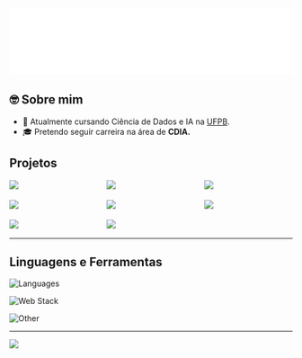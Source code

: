 <div>
	<br>
		<img src="readme.svg" width="800" height="120">
	<br>
</div>

<h2> 🤓 Sobre mim </h2>

- 🤖 Atualmente cursando Ciência de Dados e IA na [UFPB](http://ci.ufpb.br/).
- 🎓 Pretendo seguir carreira na área de <b>CDIA.</b>

<h2>Projetos</h2>
<div style="display: grid; grid-template-columns: repeat(3, minmax(0, 1fr)); gap: 1rem;">
    <a href = "https://github.com/erlonL/summaraizer">
        <img src="https://github-readme-stats.vercel.app/api/pin/?username=erlonl&repo=summaraizer" width=300>
    </a>
    <a href="https://github.com/erlonL/ProjetoCUCA">
        <img src="https://github-readme-stats.vercel.app/api/pin/?username=erlonl&repo=ProjetoCUCA" width=300>
    </a>
    <a href="https://github.com/erlonL/Projeto-ICD">
        <img src="https://github-readme-stats.vercel.app/api/pin/?username=erlonl&repo=Projeto-ICD" width=300>
    </a>
    <a href = "https://github.com/erlonL/SessaodaTarde">
        <img src="https://github-readme-stats.vercel.app/api/pin/?username=erlonl&repo=SessaodaTarde" width=300>
    </a>
    <a href = "https://github.com/erlonL/BranchNBound">
        <img src="https://github-readme-stats.vercel.app/api/pin/?username=erlonl&repo=BranchNBound" width=300>
    </a>
    <a href = "https://github.com/erlonL/ProjetoBD-I">
        <img src="https://github-readme-stats.vercel.app/api/pin/?username=erlonl&repo=ProjetoBD-I" width=300>
    </a>
    <a href = "https://github.com/mariabandeira/Projeto_Final_IIA">
        <img src="https://github-readme-stats.vercel.app/api/pin/?username=mariabandeira&repo=Projeto_Final_IIA" width=300>
    </a>
    <a href = "https://github.com/erlonL/testes-inferencia">
        <img src="https://github-readme-stats.vercel.app/api/pin/?username=erlonl&repo=testes-inferencia" width=300>
    </a>
	
</div>
  
----

## Linguagens e Ferramentas
![Languages](https://skills.thijs.gg/icons?i=python,c,cpp,bash&theme=light)

![Web Stack](https://skills.thijs.gg/icons?i=nodejs,express,javascript,typescript,prisma,mysql&theme=light)

![Other](https://skills.thijs.gg/icons?i=selenium,html,css,latex,md,vim,git,github&theme=light)

---

<a href="https://visitcount.itsvg.in">
  <img src="https://visitcount.itsvg.in/api?id=erlonL&label=Profile%20Views&pretty=false" />
</a>

